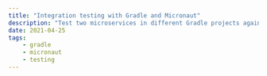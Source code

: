 ```yaml
---
title: "Integration testing with Gradle and Micronaut"
description: "Test two microservices in different Gradle projects against each other"
date: 2021-04-25
tags: 
    - gradle
    - micronaut
    - testing
---
```

